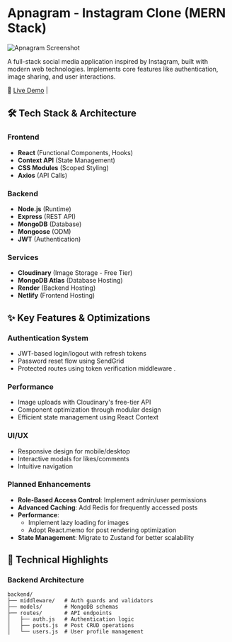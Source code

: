 # Apnagram - Instagram Clone (MERN Stack)

![Apnagram Screenshot](![image](https://github.com/user-attachments/assets/247a9cda-88ab-48d4-aa12-39a1e054fea8))

A full-stack social media application inspired by Instagram, built with modern web technologies. Implements core features like authentication, image sharing, and user interactions.

🔗 [Live Demo](https://apnagram.netlify.app/) | <!---🎥 [Video Walkthrough](https://loom.com/share/...) -->

## 🛠 Tech Stack & Architecture

### **Frontend**
- **React** (Functional Components, Hooks)
- **Context API** (State Management)
- **CSS Modules** (Scoped Styling)
- **Axios** (API Calls)

### **Backend**
- **Node.js** (Runtime)
- **Express** (REST API)
- **MongoDB** (Database)
- **Mongoose** (ODM)
- **JWT** (Authentication)

### **Services**
- **Cloudinary** (Image Storage - Free Tier)
- **MongoDB Atlas** (Database Hosting)
- **Render** (Backend Hosting)
- **Netlify** (Frontend Hosting)

## ✨ Key Features & Optimizations

### **Authentication System**
- JWT-based login/logout with refresh tokens
- Password reset flow using SendGrid
- Protected routes using token verification middleware .

### **Performance**
- Image uploads with Cloudinary's free-tier API  
- Component optimization through modular design  
- Efficient state management using React Context 

### **UI/UX**
- Responsive design for mobile/desktop
- Interactive modals for likes/comments
- Intuitive navigation

### Planned Enhancements  
- **Role-Based Access Control**: Implement admin/user permissions  
- **Advanced Caching**: Add Redis for frequently accessed posts  
- **Performance**:  
  - Implement lazy loading for images  
  - Adopt React.memo for post rendering optimization  
- **State Management**: Migrate to Zustand for better scalability  

## 🚀 Technical Highlights

### **Backend Architecture**
```plaintext
backend/
├── middleware/   # Auth guards and validators
├── models/       # MongoDB schemas
├── routes/       # API endpoints
│   ├── auth.js   # Authentication logic
│   ├── posts.js  # Post CRUD operations
│   └── users.js  # User profile management
